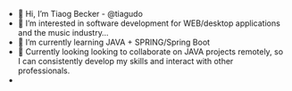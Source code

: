 - 👋 Hi, I’m Tiaog Becker - @tiagudo
- 👀 I’m interested in software development for WEB/desktop applications and the music industry…
- 🌱 I’m currently learning JAVA + SPRING/Spring Boot
- 💞️ Currently looking looking to collaborate on JAVA projects remotely, so I can consistently develop my skills and interact with other professionals.
- 

<!---
tiagudo/tiagudo is a ✨ special ✨ repository because its `README.md` (this file) appears on your GitHub profile.
You can click the Preview link to take a look at your changes.
--->
